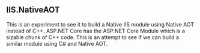 ## IIS.NativeAOT

This is an experiment to see it to build a Native IIS module using Native AOT instead of C++. ASP.NET Core has the ASP.NET Core Module which is a sizable chunk of C++ code. This is an attempt to see if we can build a similar module using C# and Native AOT.